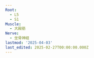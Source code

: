 ```yaml
---
Root:
  - L5
  - S1
Muscle:
  - 大殿筋
Nerve:
  - 坐骨神経
lastmod: '2025-04-03'
last_edited: 2025-02-27T00:00:00.000Z
---
```



